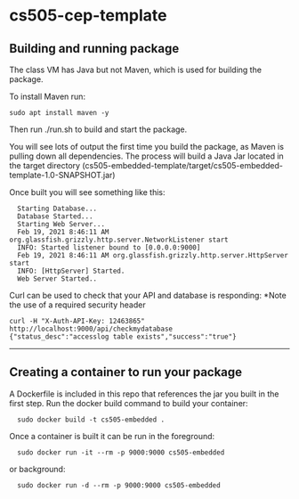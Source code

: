 # cs505-cep-template

## Building and running package
The class VM has Java but not Maven, which is used for building the package.  

To install Maven run:  
```
sudo apt install maven -y
```

Then run ./run.sh to build and start the package.

You will see lots of output the first time you build the package, as Maven is pulling down all dependencies.  The process will build a Java Jar located in the target directory (cs505-embedded-template/target/cs505-embedded-template-1.0-SNAPSHOT.jar)

Once built you will see something like this:

```
  Starting Database...
  Database Started...
  Starting Web Server...
  Feb 19, 2021 8:46:11 AM org.glassfish.grizzly.http.server.NetworkListener start
  INFO: Started listener bound to [0.0.0.0:9000]
  Feb 19, 2021 8:46:11 AM org.glassfish.grizzly.http.server.HttpServer start
  INFO: [HttpServer] Started.
  Web Server Started..
```

Curl can be used to check that your API and database is responding:
*Note the use of a required security header
```
curl -H "X-Auth-API-Key: 12463865" http://localhost:9000/api/checkmydatabase
{"status_desc":"accesslog table exists","success":"true"}
```
---

## Creating a container to run your package

A Dockerfile is included in this repo that references the jar you built in the first step.  Run the docker build command to build your container:
```
  sudo docker build -t cs505-embedded .
```

Once a container is built it can be run in the foreground:
```
  sudo docker run -it --rm -p 9000:9000 cs505-embedded
```    
or background:
```
  sudo docker run -d --rm -p 9000:9000 cs505-embedded
```    
    
